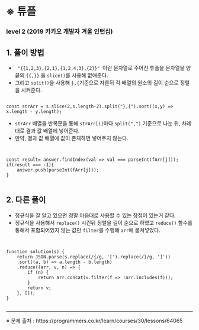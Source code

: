 # ※ 튜플
### level 2 (2019 카카오 개발자 겨울 인턴십)

## 1. 풀이 방법
- <code> "{{1,2,3},{2,1},{1,2,4,3},{2}}" </code>이런 문자열로 주어진 튜플을 문자열을 양 끝의 <code>{{,}}</code> 을 <code>slice()</code>를 사용해 없애준다.
- 그리고 <code>split()</code>을 사용해 <code>},{</code>기준으로 자른뒤 각 배열의 원소의 길이 순으로 정렬을 시켜준다.
<pre><code>
const strArr = s.slice(2,s.length-2).split("},{").sort((x,y) => x.length - y.length);
</code></pre>
- <code>strArr</code> 배열을 반복문을 통해 <code>strArr[i]</code>마다 <code>split(",")</code> 기준으로 나눈 뒤, 차례대로 결과 값 배열에 넣어준다.
- 만약, 결과 값 배열에 값이 존재하면 넣어주지 않는다.
<pre><code>

const result= answer.findIndex(val => val === parseInt(fArr[j]));
if(result === -1){
    answer.push(parseInt(fArr[j]));
}

</code></pre>

## 2. 다른 풀이
- 정규식을 잘 알고 있으면 정말 마음대로 사용할 수 있는 장점이 있는거 같다.
- 정규식을 사용해서 <code>replace()</code> 시킨뒤 정렬을 길이 순으로 하였고 <code>reduce()</code> 함수를 통해서 포함되어있지 않는 값만 <code>filter</code>를 수행해 <code>arr</code>에 붙쳐넣었다.

<pre><code>

function solution(s) {
    return JSON.parse(s.replace(/{/g, '[').replace(/}/g, ']'))
    .sort((a, b) => a.length - b.length)
    .reduce((arr, v, n) => {
        if (n) {
            return arr.concat(v.filter(f => !arr.includes(f)));
        }
        return v;
    }, []);
}

</code></pre>
<hr>
※ 문제 출처 : https://programmers.co.kr/learn/courses/30/lessons/64065
